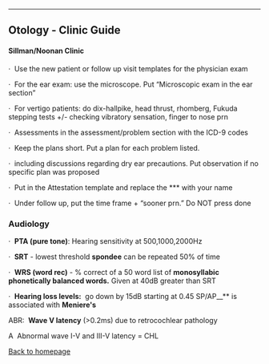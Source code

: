 
---

## Otology - Clinic Guide

#### Sillman/Noonan Clinic

·  Use the new patient or follow up visit templates for the physician exam

·  For the ear exam: use the microscope. Put “Microscopic exam in the ear section”

·  For vertigo patients: do dix-hallpike, head thrust, rhomberg, Fukuda stepping tests +/- checking vibratory sensation, finger to nose prn

·  Assessments in the assessment/problem section with the ICD-9 codes

·  Keep the plans short. Put a plan for each problem listed.

·  including discussions regarding dry ear precautions. Put observation if no specific plan was proposed

·  Put in the Attestation template and replace the \*\*\* with your name

·  Under follow up, put the time frame + “sooner prn.” Do NOT press done

### Audiology

·  **PTA (pure tone)**: Hearing sensitivity at 500,1000,2000Hz

·  **SRT** - lowest threshold **spondee** can be repeated 50% of time

·  **WRS (word rec)** - % correct of a 50 word list of __monosyllabic phonetically balanced words.__ Given at 40dB greater than SRT

·  **Hearing loss levels:**  go down by 15dB starting at 0.45 SP/AP__** is associated with **__Meniere's__**

ABR:  **__Wave V latency__** (>0.2ms) due to retrocochlear pathology

A  Abnormal wave I-V and III-V latency = CHL


[Back to homepage](../index.html)


